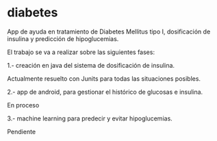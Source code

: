 # diabetes
App de ayuda en tratamiento de Diabetes Mellitus tipo I, dosificación de insulina y predicción de hipoglucemias.

El trabajo se va a realizar sobre las siguientes fases:

1.- creación en java del sistema de dosificación de insulina.

Actualmente resuelto con Junits para todas las situaciones posibles. 


2.- app de android, para gestionar el histórico de glucosas e insulina.

En proceso

3.- machine learning para predecir y evitar hipoglucemias.

Pendiente


